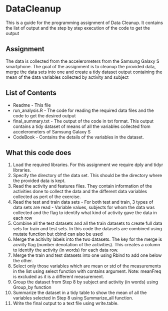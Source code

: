 # DataCleanup

This is a guide for the programming assignment of Data Cleanup. It contains the list of output and the step by step execution of the code to get the output

## Assignment
The data is collected from the accelerometers from the Samsung Galaxy S smartphone. The goal of the assignment is to cleanup the provided data, merge the data sets into one and create a tidy dataset output containing the mean of the data variables collected by activity and subject

## List of Contents
* Readme - This file
* run_analysis.R - The code for reading the required data files and the code to get the desired output
* final_summary.txt - The output of the code in txt format. This output contains a tidy dataset of means of all the variables collected from accelerometers of Samsung Galaxy S
* CodeBook - Contains the details of the variables in the dataset.

## What this code does
1. Load the required libraries. For this assignment we require dply and tidyr libraries.
2. Specify the directory of the data set. This should be the directory where the provided data is kept.
3. Read the activity and features files. They contain information of the activities done to collect the data and the different data variables collected as pert of the exercise.
4. Read the test and train data sets - For both test and train, 3 types of data sets are read - Variable values, subjects for whom the data was collected and the flag to identify what kind of activity gave the data in each row
5. Combine all the test datasets and all the train datasets to create full data sets for train and test sets. In this code the datasets are combined using mutate function but cbind can also be used
6. Merge the acitivity labels into the two datasets. The key for the merge is acviity flag (number denotation of the activities). This creates a column to identify the activity (in words) for each data row.
7. Merge the train and test datasets into one using Rbind to add one below the other.
8. Select only those variables which are mean or std of the measurements in the list using select function with contains argument. Note: meanFreq is excluded as it is a different measurement.
9. Group the dataset from Step 8 by subject and activity (in words) using Group_by function
10. Summarize the dataset in a tidy table to show the mean of all the variables selected in Step 8 using Summarize_all function.
11. Write the final output to a text file using write.table. 